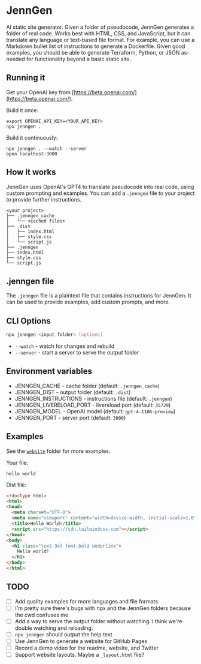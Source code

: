 # JennGen

AI static site generator. Given a folder of pseudocode, JennGen generates a folder of real code. Works best with HTML, CSS, and JavaScript, but it can translate any language or text-based file format. For example, you can use a Markdown bullet list of instructions to generate a Dockerfile. Given good examples, you should be able to generate Terraform, Python, or JSON as-needed for functionality beyond a basic static site.

## Running it

Get your OpenAI key from [https://beta.openai.com/](https://beta.openai.com/).

Build it once:

```
export OPENAI_API_KEY=<YOUR_API_KEY>
npx jenngen .
```

Build it continuously:

```
npx jenngen . --watch --server
open localhost:3000
```

## How it works

JennGen uses OpenAI's GPT4 to translate pseudocode into real code, using custom prompting and examples. You can add a `.jenngen` file to your project to provide further instructions.

```
<your project>
├── .jenngen_cache
│   └── <cached files>
├── .dist
│   ├── index.html
│   ├── style.css
│   └── script.js
├── .jenngen
├── index.html
├── style.css
└── script.js
```

## .jenngen file

The `.jenngen` file is a plaintext file that contains instructions for JennGen. It can be used to provide examples, add custom prompts, and more.

## CLI Options

```bash
npx jenngen <input folder> [options]
```

- `--watch` - watch for changes and rebuild
- `--server` - start a server to serve the output folder

## Environment variables

- JENNGEN_CACHE - cache folder (default: `.jenngen_cache`)
- JENNGEN_DIST - output folder (default: `.dist`)
- JENNGEN_INSTRUCTIONS - instructions file (default: `.jenngen`)
- JENNGEN_LIVERELOAD_PORT - livereload port (default: `35729`)
- JENNGEN_MODEL - OpenAI model (default: `gpt-4-1106-preview`)
- JENNGEN_PORT - server port (default: `3000`)

## Examples

See the [`website`](./website) folder for more examples.

Your file:

```
hello world
```

Dist file:

```html
<!doctype html>
<html>
<head>
  <meta charset="UTF-8">
  <meta name="viewport" content="width=device-width, initial-scale=1.0">
  <title>Hello World</title>
  <script src="https://cdn.tailwindcss.com"></script>
</head>
<body>
  <h1 class="text-3xl font-bold underline">
    Hello world!
  </h1>
</body>
</html>
```

## TODO

- [ ] Add quality examples for more languages and file formats
- [ ] I'm pretty sure there's bugs with npx and the JennGen folders because the cwd confuses me
- [ ] Add a way to serve the output folder without watching. I think we're double watching and reloading.
- [ ] `npx jenngen` should output the help text
- [ ] Use JennGen to generate a website for GitHub Pages
- [ ] Record a demo video for the readme, website, and Twitter
- [ ] Support website layouts. Maybe a `_layout.html` file?
